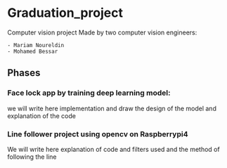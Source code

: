 # Graduation_project
Computer vision project 
Made by two computer vision engineers:

	- Mariam Noureldin
	- Mohamed Bessar
	
## Phases
### 	Face lock app by training deep learning model:
we will write here implementation and draw the design of the model and explanation of the code


###	Line follower project using opencv on Raspberrypi4
We will write here explanation of code and filters used and the method of following the line
